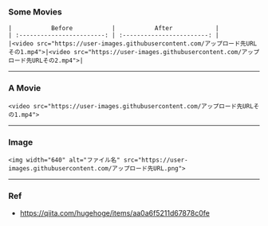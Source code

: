 ### Some Movies

```
|           Before           |           After            |
| :------------------------: | :------------------------: |
|<video src="https://user-images.githubusercontent.com/アップロード先URLその1.mp4">|<video src="https://user-images.githubusercontent.com/アップロード先URLその2.mp4">|
```

---

### A Movie

```
<video src="https://user-images.githubusercontent.com/アップロード先URLその1.mp4">
```

---

### Image

```
<img width="640" alt="ファイル名" src="https://user-images.githubusercontent.com/アップロード先URL.png">
```

---

### Ref

- https://qiita.com/hugehoge/items/aa0a6f5211d67878c0fe
